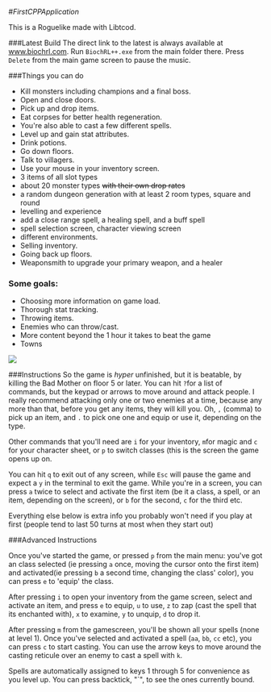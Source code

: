 #_FirstCPPApplication_

This is a Roguelike made with Libtcod.

###Latest Build
 The direct link to the latest is always available at www.biochrl.com.  Run `BiochRL++.exe` from the main folder there. Press `Delete` from the main game screen to pause the music.
 
###Things you can do

* Kill monsters including champions and a final boss.
* Open and close doors.
* Pick up and drop items.
* Eat corpses for better health regeneration.
* You're also able to cast a few different spells.
* Level up and gain stat attributes.
* Drink potions.
* Go down floors.
* Talk to villagers.
* Use your mouse in your inventory screen.
* 3 items of all slot types
* about 20 monster types ~~with their own drop rates~~
* a random dungeon generation with at least 2 room types, square and round
* levelling and experience
* add a close range spell, a healing spell, and a buff spell
* spell selection screen, character viewing screen
* different environments.
* Selling inventory.
* Going back up floors.
* Weaponsmith to upgrade your primary weapon, and a healer

### Some goals:

* Choosing more information on game load.
* Thorough stat tracking.
* Throwing items.
* Enemies who can throw/cast.
* More content beyond the 1 hour it takes to beat the game
* Towns


![](https://raw.github.com/tankorsmash/FirstCPPApplication/master/screenshots/Screenshot_18Jun2014.png)



###Instructions
So the game is *hyper* unfinished, but it is beatable, by killing the Bad Mother on floor 5 or later. You can hit `?`for a list of commands, but the keypad or arrows to move around and attack people. I really recommend attacking only one or two enemies at a time, because any more than that, before you get any items, they will kill you. Oh, `,` (comma) to pick up an item, and `.` to pick one one and equip or use it, depending on the type.

Other commands that you'll need are `i` for your inventory, `m`for magic and `c` for your character sheet, or `p` to switch classes (this is the screen the game opens up on.

You can hit `q` to exit out of any screen, while `Esc` will pause the game and expect a `y` in the terminal to exit the game. While you're in a screen, you can press `a` twice to select and activate the first item (be it a class, a spell, or an item, depending on the screen), or `b` for the second, `c` for the third etc. 

Everything else below is extra info you probably won't need if you play at first (people tend to last 50 turns at most when they start out)

###Advanced Instructions

Once you've started the game, or pressed `p` from the main menu: you've got an class selected (ie pressing `a` once, moving the cursor onto the first item) and activated(ie pressing `b` a second time, changing the class' color), you can press `e` to 'equip' the class.

After pressing `i` to open your inventory from the game screen, select and activate an item, and press `e` to equip, `u` to use, `z` to zap (cast the spell that its enchanted with), `x` to examine, `y` to unquip, `d` to drop it.

After pressing `m` from the gamescreen, you'll be shown all your spells (none at level 1). Once you've selected and activated a spell (`aa`, `bb`, `cc` etc), you can press `c` to start casting. You can use the arrow keys to move around the casting reticule over an enemy to cast a spell with `k`.

Spells are automatically assigned to keys 1 through 5 for convenience as you level up. You can press backtick, "\`", to see the ones currently bound.
